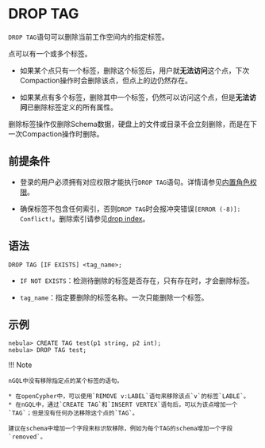# DROP TAG

`DROP TAG`语句可以删除当前工作空间内的指定标签。

点可以有一个或多个标签。

- 如果某个点只有一个标签，删除这个标签后，用户就**无法访问**这个点，下次Compaction操作时会删除该点，但点上的边仍然存在。

- 如果某点有多个标签，删除其中一个标签，仍然可以访问这个点，但是**无法访问**已删除标签定义的所有属性。

删除标签操作仅删除Schema数据，硬盘上的文件或目录不会立刻删除，而是在下一次Compaction操作时删除。

## 前提条件

- 登录的用户必须拥有对应权限才能执行`DROP TAG`语句。详情请参见[内置角色权限](../../7.data-security/1.authentication/3.role-list.md)。

- 确保标签不包含任何索引，否则`DROP TAG`时会报冲突错误`[ERROR (-8)]: Conflict!`。删除索引请参见[drop index](../14.native-index-statements/6.drop-native-index.md)。

## 语法

```ngql
DROP TAG [IF EXISTS] <tag_name>;
```

- `IF NOT EXISTS`：检测待删除的标签是否存在，只有存在时，才会删除标签。

- `tag_name`：指定要删除的标签名称。一次只能删除一个标签。

## 示例

```ngql
nebula> CREATE TAG test(p1 string, p2 int);
nebula> DROP TAG test;
```

!!! Note

    nGQL中没有移除指定点的某个标签的语句。

    * 在openCypher中，可以使用`REMOVE v:LABEL`语句来移除该点`v`的标签`LABLE`。
    * 在nGQL中，通过`CREATE TAG`和`INSERT VERTEX`语句后，可以为该点增加一个`TAG`；但是没有任何办法移除这个点的`TAG`。
    
    建议在schema中增加一个字段来标识软移除，例如为每个TAG的schema增加一个字段`removed`。
